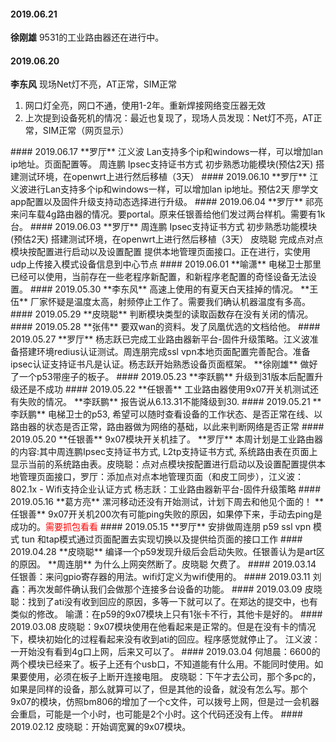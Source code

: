 
#### 2019.06.21
**徐刚雄**  9531的工业路由器还在进行中。
#### 2019.06.20
**李东风**  现场Net灯不亮，AT正常，SIM正常<hide>  

1. 网口灯全亮，网口不通，使用1-2年。重新焊接网络变压器无效
2. 上次提到设备死机的情况：最近也复现了，现场人员发现：Net灯不亮，AT正常，SIM正常（网页显示）
</hide>
#### 2019.06.17
**罗厅**  江义波 Lan支持多个ip和windows一样，可以增加lan ip地址。页面配置等。  
周连鹏 Ipsec支持证书方式 初步熟悉功能模块(预估2天) 搭建测试环境，在openwrt上进行然后移植（3天）
#### 2019.06.10
**罗厅** 江义波进行Lan支持多个ip和windows一样，可以增加lan ip地址。预估2天
廖学文 app配置以及固件升级支持动态选择进行升级。
#### 2019.06.04
**罗厅**  祁亮来问车载4g路由器的情况。要portal。原来任银善给他们发过两台样机。需要有1k台。
#### 2019.06.03
**罗厅**  周连鹏 Ipsec支持证书方式 初步熟悉功能模块(预估2天) 搭建测试环境，在openwrt上进行然后移植（3天）
皮晓聪	完成点对点模块按配置进行启动以及设置配置 提供本地管理页面接口。正在进行，实使用udp上传接入模式设备信息到中心节点
#### 2019.06.01
**喻潇**  电梯卫士那里已经可以使用，当前存在一些老程序新配置，和新程序老配置的奇怪设备无法设置。
#### 2019.05.30
**李东风**  高速上使用的有夏天白天挂掉的情况。  
**王伍**  厂家怀疑是温度太高，射频停止工作了。需要我们确认机器温度有多高。
#### 2019.05.29
**皮晓聪** 判断模块类型的读取函数存在没有关闭的情况。
#### 2019.05.28
**张伟**  要双wan的资料。发了凤凰优选的文档给他。
#### 2019.05.27
**罗厅**  杨志跃已完成工业路由器新平台-固件升级策略。江义波准备搭建环境redius认证测试。周连朋完成ssl vpn本地页面配置完善配合。准备ipsec认证支持证书凡是认证。杨志跃开始熟悉设备页面框架。  
**徐刚雄**  做好了一个p53带座子的板子。
#### 2019.05.23
**李跃鹏**  升级到31版本后配置升级还是不成功
#### 2019.05.22
**任银善** 工业路由器使用9x07开关机测试还有失败的情况。  
**李跃鹏**  报告说从6.13.31不能降级到30.
#### 2019.05.21
**李跃鹏** 电梯卫士的p53, 希望可以随时查看设备的工作状态、是否正常在线、以路由器的状态是否正常，路由器做为网络的基础，以此来判断网络是否正常
#### 2019.05.20
**任银善** 9x07模块开关机挂了。  
**罗厅** 本周计划是工业路由器的内容:其中周连鹏Ipsec支持证书方式, L2tp支持证书方式, 系统路由表在页面上显示当前的系统路由表。皮晓聪：点对点模块按配置进行启动以及设置配置提供本地管理页面接口，罗厅：添加点对点本地管理页面（和皮工同步），江义波：802.1x - Wifi支持企业认证方式 杨志跃：工业路由器新平台-固件升级策略
#### 2019.05.16
**葛方亮** 漯河移动还没有开始测试，计划下周去和他见个面的！  
**任银善** 9x07开关机200次有可能ping失败的原因，如果停下来，手动去ping是成功的。<font color=red>需要抓包看看</font>
#### 2019.05.15
**罗厅** 安排做周连朋 p59 ssl vpn 模式 tun 和tap模式通过页面配置去实现切换以及提供给页面的接口工作
#### 2019.04.28
**皮晓聪** 编译一个p59发现升级后会启动失败。任银善认为是art区的原因。  
**周连朋** 为什么上网突然断了。皮晓聪 欠费了。
#### 2019.03.14
任银善：来问gpio寄存器的用法。wifi灯定义为wifi使用的。
#### 2019.03.11
刘鑫：再次发邮件确认我们会做那个连接多台设备的功能。
#### 2019.03.09
皮晓聪：找到了ati没有收到回应的原因，多等一下就可以了。在郑达的提交中，也有类似的修改。  
喻潇：在p59的9x07模块上只有1张卡不行，其他卡是好的。
#### 2019.03.08
皮晓聪：9x07模块使用在他看起来是正常的。但是在没有卡的情况下，模块初始化的过程看起来没有收到ati的回应。程序感觉就停止了。  
江义波：一开始没有看到4g口上网，后来又可以了。
#### 2019.03.04
何旭晨：6600的两个模块已经来了。板子上还有个usb口，不知道能有什么用。不能同时使用。如果要使用，必须在板子上断开连接电阻。  
皮晓聪：下午才去公司，那个多pc的，如果是同样的设备，那么就算可以了，但是其他的设备，就没有怎么写。那个9x07的模块，仿照bm806的增加了一个c文件，可以拨号上网，但是过一会机器会重启，可能是一个小时，也可能是2个小时。这个代码还没有上传。
#### 2019.02.12
皮晓聪：开始调宽翼的9x07模块。